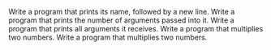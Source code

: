 Write a program that prints its name, followed by a new line.
Write a program that prints the number of arguments passed into it.
Write a program that prints all arguments it receives.
Write a program that multiplies two numbers.
Write a program that multiplies two numbers.
